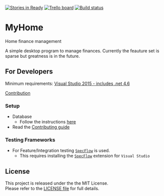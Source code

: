 [![Stories in Ready](https://badge.waffle.io/M-Zuber/MyHome.png?label=ready&title=Ready)](https://waffle.io/M-Zuber/MyHome) [![Trello board](https://img.shields.io/badge/Trello-Extra%20discussion-blue.svg)](https://trello.com/b/WGPDnoJX/myhome) [![Build status](https://ci.appveyor.com/api/projects/status/fi52j31qyvnfvs08?svg=true)](https://ci.appveyor.com/project/M-Zuber/myhome)

MyHome
==========

Home finance management

A simple desktop program to manage finances. Currently the feauture set is sparse but greatness is in the future.

## For Developers

Minimum requirements:
[Visual Studio 2015 - includes .net 4.6](https://www.visualstudio.com/en-us/products/visual-studio-community-vs.aspx)

[Contribution](https://github.com/M-Zuber/MyHome/blob/Development/Contributing.md)

### Setup
- Database
  - Follow the instructions [here](https://github.com/M-Zuber/MyHome/blob/Development/Docs/GettingStarted.md)
- Read the [Contributing guide](https://github.com/M-Zuber/MyHome/blob/master/Contributing.md)

### Testing Frameworks
- For Feature/Integration testing [`SpecFlow`](http://www.specflow.org/) is used.
  - This requires installing the [`SpecFlow`](https://visualstudiogallery.msdn.microsoft.com/c74211e7-cb6e-4dfa-855d-df0ad4a37dd6) extension for `Visual Studio`

## License

This project is released under the the MIT License. <br/> Please refer to the [LICENSE file](LICENSE) for full details.
